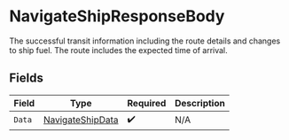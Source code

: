 # NavigateShipResponseBody

The successful transit information including the route details and changes to ship fuel. The route includes the expected time of arrival.


## Fields

| Field                                                         | Type                                                          | Required                                                      | Description                                                   |
| ------------------------------------------------------------- | ------------------------------------------------------------- | ------------------------------------------------------------- | ------------------------------------------------------------- |
| `Data`                                                        | [NavigateShipData](../../Models/Requests/NavigateShipData.md) | :heavy_check_mark:                                            | N/A                                                           |